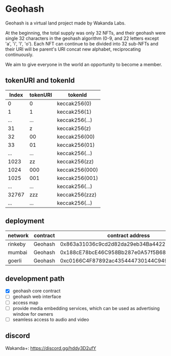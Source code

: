 # Geohash

Geohash is a virtual land project made by Wakanda Labs.

At the beginning, the total supply was only 32 NFTs, and their geohash were single 32 characters in the geohash algorithm (0-9, and 22 letters except 'a', 'i', 'l', 'o'). Each NFT can continue to be divided into 32 sub-NFTs and their URI will be parent's URI concat new alphabet, reciprocating continuously.

We aim to give everyone in the world an opportunity to become a member.

## tokenURI and tokenId 

| Index | tokenURI | tokenId        |
|-------|----------|----------------|
| 0     | 0        | keccak256(0)   |
| 1     | 1        | keccak256(1)   | 
| ...   | ...      | keccak256(...) |
| 31    | z        | keccak256(z)   |
| 32    | 00       | keccak256(00)  |
| 33    | 01       | keccak256(01)  |
| ...   | ...      | keccak256(...) |
| 1023  | zz       | keccak256(zz)  |
| 1024  | 000      | keccak256(000) |
| 1025  | 001      | keccak256(001) |
| ...   | ...      | keccak256(...) |
| 32767 | zzz      | keccak256(zzz) |
| ...   | ...      | keccak256(...) |

## deployment

| network | contract | contract address                           |
|---------|----------|--------------------------------------------|
| rinkeby | Geohash  | 0x863a31036c9cd2d82da29eb34Ba4422C3B2FF51F |
| mumbai  | Geohash  | 0x188cE78bcE46C958Bb287e0A57f5B68C4cC9632a |                                      |
| goerli  | Geohash  | 0xc0166C4F87892ac435444730144C949Acd3F642D |                                          |

## development path

- [x] geohash core contract
- [ ] geohash web interface
- [ ] access map
- [ ] provide media embedding services, which can be used as advertising window for owners
- [ ] seamless access to audio and video

## discord

Wakanda+: https://discord.gg/hddy3D2ufY